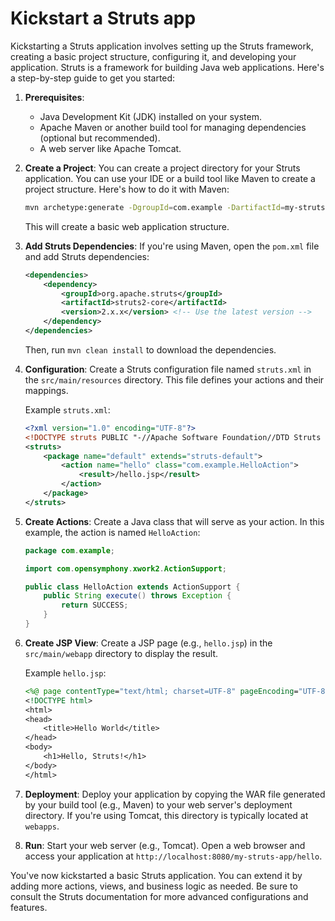 # Kickstart a Struts app

Kickstarting a Struts application involves setting up the Struts framework, creating a basic project structure, configuring it, and developing your application. Struts is a framework for building Java web applications. Here's a step-by-step guide to get you started:

1. **Prerequisites**:

   - Java Development Kit (JDK) installed on your system.
   - Apache Maven or another build tool for managing dependencies (optional but recommended).
   - A web server like Apache Tomcat.

2. **Create a Project**:
   You can create a project directory for your Struts application. You can use your IDE or a build tool like Maven to create a project structure. Here's how to do it with Maven:

   ```bash
   mvn archetype:generate -DgroupId=com.example -DartifactId=my-struts-app -DarchetypeArtifactId=maven-archetype-webapp
   ```

   This will create a basic web application structure.

3. **Add Struts Dependencies**:
   If you're using Maven, open the `pom.xml` file and add Struts dependencies:

   ```xml
   <dependencies>
       <dependency>
           <groupId>org.apache.struts</groupId>
           <artifactId>struts2-core</artifactId>
           <version>2.x.x</version> <!-- Use the latest version -->
       </dependency>
   </dependencies>
   ```

   Then, run `mvn clean install` to download the dependencies.

4. **Configuration**:
   Create a Struts configuration file named `struts.xml` in the `src/main/resources` directory. This file defines your actions and their mappings.

   Example `struts.xml`:

   ```xml
   <?xml version="1.0" encoding="UTF-8"?>
   <!DOCTYPE struts PUBLIC "-//Apache Software Foundation//DTD Struts Configuration 2.5//EN" "http://struts.apache.org/dtds/struts-2.5.dtd">
   <struts>
       <package name="default" extends="struts-default">
           <action name="hello" class="com.example.HelloAction">
               <result>/hello.jsp</result>
           </action>
       </package>
   </struts>
   ```

5. **Create Actions**:
   Create a Java class that will serve as your action. In this example, the action is named `HelloAction`:

   ```java
   package com.example;

   import com.opensymphony.xwork2.ActionSupport;

   public class HelloAction extends ActionSupport {
       public String execute() throws Exception {
           return SUCCESS;
       }
   }
   ```

6. **Create JSP View**:
   Create a JSP page (e.g., `hello.jsp`) in the `src/main/webapp` directory to display the result.

   Example `hello.jsp`:

   ```jsp
   <%@ page contentType="text/html; charset=UTF-8" pageEncoding="UTF-8" %>
   <!DOCTYPE html>
   <html>
   <head>
       <title>Hello World</title>
   </head>
   <body>
       <h1>Hello, Struts!</h1>
   </body>
   </html>
   ```

7. **Deployment**:
   Deploy your application by copying the WAR file generated by your build tool (e.g., Maven) to your web server's deployment directory. If you're using Tomcat, this directory is typically located at `webapps`.

8. **Run**:
   Start your web server (e.g., Tomcat). Open a web browser and access your application at `http://localhost:8080/my-struts-app/hello`.

You've now kickstarted a basic Struts application. You can extend it by adding more actions, views, and business logic as needed. Be sure to consult the Struts documentation for more advanced configurations and features.

